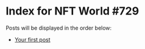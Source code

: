 # Index for NFT World #729
Posts will be displayed in the order below:

- [Your first post](./001-first.md)

